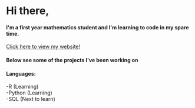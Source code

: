 # Hi there,

#### I'm a first year mathematics student and I'm learning to code in my spare time.

[Click here to view my website!](https://www.atcurry.github.io)

#### Below see some of the projects I've been working on

#### Languages:
-R (Learning)  
-Python (Learning)  
-SQL (Next to learn)

